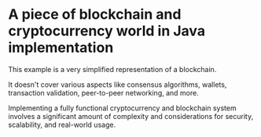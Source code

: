 # A piece of blockchain and cryptocurrency world in Java implementation

This example is a very simplified representation of a blockchain.

It doesn't cover various aspects like consensus algorithms, wallets, transaction validation, peer-to-peer networking, and more. 

Implementing a fully functional cryptocurrency and blockchain system involves a significant amount of complexity and considerations for security, scalability, and real-world usage. 
